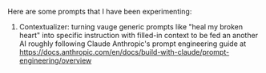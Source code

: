 Here are some prompts that I have been experimenting:

1. Contextualizer: turning vauge generic prompts like "heal my broken heart" into specific instruction with filled-in context to be fed an another AI roughly following Claude Anthropic's prompt engineering guide at https://docs.anthropic.com/en/docs/build-with-claude/prompt-engineering/overview
